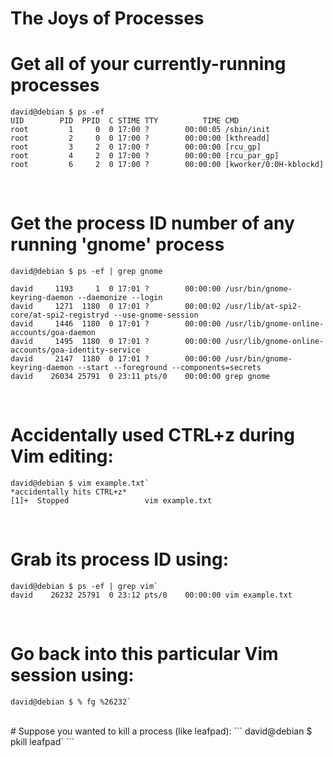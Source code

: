 # The Joys of Processes

# Get all of your currently-running processes
```
david@debian $ ps -ef
UID        PID  PPID  C STIME TTY          TIME CMD
root         1     0  0 17:00 ?        00:00:05 /sbin/init
root         2     0  0 17:00 ?        00:00:00 [kthreadd]
root         3     2  0 17:00 ?        00:00:00 [rcu_gp]
root         4     2  0 17:00 ?        00:00:00 [rcu_par_gp]
root         6     2  0 17:00 ?        00:00:00 [kworker/0:0H-kblockd]
```
<br />

# Get the process ID number of any running 'gnome' process
```
david@debian $ ps -ef | grep gnome

david     1193     1  0 17:01 ?        00:00:00 /usr/bin/gnome-keyring-daemon --daemonize --login
david     1271  1180  0 17:01 ?        00:00:02 /usr/lib/at-spi2-core/at-spi2-registryd --use-gnome-session
david     1446  1180  0 17:01 ?        00:00:00 /usr/lib/gnome-online-accounts/goa-daemon
david     1495  1180  0 17:01 ?        00:00:00 /usr/lib/gnome-online-accounts/goa-identity-service
david     2147  1180  0 17:01 ?        00:00:00 /usr/bin/gnome-keyring-daemon --start --foreground --components=secrets
david    26034 25791  0 23:11 pts/0    00:00:00 grep gnome
```
<br />

# Accidentally used CTRL+z during Vim editing:
```
david@debian $ vim example.txt`
*accidentally hits CTRL+z*
[1]+  Stopped                 vim example.txt
```
<br />

# Grab its process ID using:
```
david@debian $ ps -ef | grep vim`
david    26232 25791  0 23:12 pts/0    00:00:00 vim example.txt
```
<br />

# Go back into this particular Vim session using:
```
david@debian $ % fg %26232`
```
<br />
# Suppose you wanted to kill a process (like leafpad):
```
david@debian $ pkill leafpad`
```
<br />
